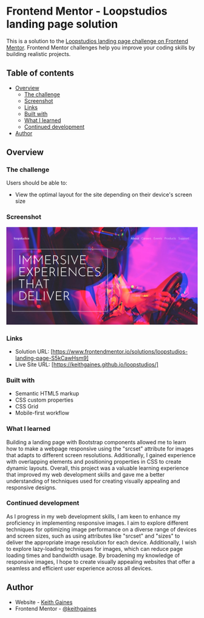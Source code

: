 # Frontend Mentor - Loopstudios landing page solution

This is a solution to the [Loopstudios landing page challenge on Frontend Mentor](https://www.frontendmentor.io/challenges/loopstudios-landing-page-N88J5Onjw). Frontend Mentor challenges help you improve your coding skills by building realistic projects. 

## Table of contents

- [Overview](#overview)
  - [The challenge](#the-challenge)
  - [Screenshot](#screenshot)
  - [Links](#links)
  - [Built with](#built-with)
  - [What I learned](#what-i-learned)
  - [Continued development](#continued-development)
- [Author](#author)


## Overview

### The challenge

Users should be able to:

- View the optimal layout for the site depending on their device's screen size

### Screenshot

![](./screenshot.png)

### Links

- Solution URL: [https://www.frontendmentor.io/solutions/loopstudios-landing-page-S5kCawHsm9]
- Live Site URL: [https://keithgaines.github.io/loopstudios/]

### Built with

- Semantic HTML5 markup
- CSS custom properties
- CSS Grid
- Mobile-first workflow


### What I learned

Building a landing page with Bootstrap components allowed me to learn how to make a webpage responsive using the "srcset" attribute for images that adapts to different screen resolutions. Additionally, I gained experience with overlapping elements and positioning properties in CSS to create dynamic layouts. Overall, this project was a valuable learning experience that improved my web development skills and gave me a better understanding of techniques used for creating visually appealing and responsive designs.


### Continued development

As I progress in my web development skills, I am keen to enhance my proficiency in implementing responsive images. I aim to explore different techniques for optimizing image performance on a diverse range of devices and screen sizes, such as using attributes like "srcset" and "sizes" to deliver the appropriate image resolution for each device. Additionally, I wish to explore lazy-loading techniques for images, which can reduce page loading times and bandwidth usage. By broadening my knowledge of responsive images, I hope to create visually appealing websites that offer a seamless and efficient user experience across all devices.

## Author

- Website - [Keith Gaines](https://keithgaines.github.io)
- Frontend Mentor - [@keithgaines](https://www.frontendmentor.io/profile/keithgaines)

